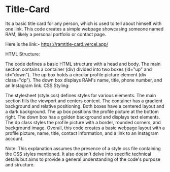 # Title-Card
Its a basic title card for any person, which is used to tell about himself with one link.
This code creates a simple webpage showcasing someone named RAM, likely a personal portfolio or contact page.

Here is the link:- https://ramtitle-card.vercel.app/

HTML Structure:

The code defines a basic HTML structure with a head and body.
The main section contains a container (div) divided into two boxes (id="up" and id="down").
The up box holds a circular profile picture element (div class="dp").
The down box displays RAM's name, title, phone number, and an Instagram link.
CSS Styling:

The stylesheet (style.css) defines styles for various elements.
The main section fills the viewport and centers content.
The container has a gradient background and relative positioning.
Both boxes have a centered layout and a dark background.
The up box positions the profile picture at the bottom right.
The down box has a golden background and displays text elements.
The dp class styles the profile picture with a border, rounded corners, and background image.
Overall, this code creates a basic webpage layout with a profile picture, name, title, contact information, and a link to an Instagram account.

Note: This explanation assumes the presence of a style.css file containing the CSS styles mentioned. It also doesn't delve into specific technical details but aims to provide a general understanding of the code's purpose and structure.

